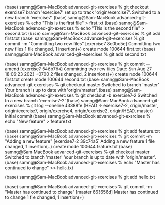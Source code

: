 (base) samng@Sam-MacBook advanced-git-exercises % git checkout exercise7
branch 'exercise7' set up to track 'origin/exercise7'.
Switched to a new branch 'exercise7'
(base) samng@Sam-MacBook advanced-git-exercises % echo "This is the first file" > first.txt
(base) samng@Sam-MacBook advanced-git-exercises % echo "This is the second file" > second.txt
(base) samng@Sam-MacBook advanced-git-exercises % git add first.txt
(base) samng@Sam-MacBook advanced-git-exercises % git commit -m "Committing two new files"
[exercise7 8c0bc5e] Committing two new files
 1 file changed, 1 insertion(+)
 create mode 100644 first.txt
(base) samng@Sam-MacBook advanced-git-exercises % git add second.txt

(base) samng@Sam-MacBook advanced-git-exercises % git commit --amend
[exercise7 548b764] Committing two new files
 Date: Sun Aug 27 18:06:23 2023 +0700
 2 files changed, 2 insertions(+)
 create mode 100644 first.txt
 create mode 100644 second.txt
(base) samng@Sam-MacBook advanced-git-exercises %  git checkout master
Switched to branch 'master'
Your branch is up to date with 'origin/master'.
(base) samng@Sam-MacBook advanced-git-exercises % git checkout -b exercise7-2
Switched to a new branch 'exercise7-2'
(base) samng@Sam-MacBook advanced-git-exercises % git log --oneline
43388fe (HEAD -> exercise7-2, origin/master, origin/exercise7, origin/exercise4, origin/exercise2, origin/HEAD, master) Initial commit
(base) samng@Sam-MacBook advanced-git-exercises %  echo "New feature" > feature.txt

(base) samng@Sam-MacBook advanced-git-exercises % git add feature.txt
(base) samng@Sam-MacBook advanced-git-exercises % git commit -m "Adding a new feature"
[exercise7-2 39c74a5] Adding a new feature
 1 file changed, 1 insertion(+)
 create mode 100644 feature.txt
(base) samng@Sam-MacBook advanced-git-exercises % git checkout master
Switched to branch 'master'
Your branch is up to date with 'origin/master'.
(base) samng@Sam-MacBook advanced-git-exercises %  echo "Master has continued to change" >> hello.txt

(base) samng@Sam-MacBook advanced-git-exercises % git add hello.txt

(base) samng@Sam-MacBook advanced-git-exercises % git commit -m "Master has continued to change"
[master 663656d] Master has continued to change
 1 file changed, 1 insertion(+)